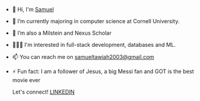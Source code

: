 - 👋 Hi, I'm [Samuel](https://samueltawiah.dev)
- 🌱 I’m currently majoring in computer science at Cornell University.
- 👀 I’m also a Milstein and Nexus Scholar 
- 👨🏽‍💻 I'm interested in  full-stack development, databases and ML.
- 📫 You can reach me on samueltawiah2003@gmail.com 
- ⚡ Fun fact: I am a follower of Jesus, a big Messi fan and GOT is the best movie ever

  Let's connect!
  [LINKEDIN](https://www.linkedin.com/in/samuel-tawiah/)

<!---
Tomtom-debug/Tomtom-debug is a ✨ special ✨ repository because its `README.md` (this file) appears on your GitHub profile.
You can click the Preview link to take a look at your changes.
--->
